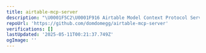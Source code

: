 ```yaml
---
title: airtable-mcp-server
description: "\U0001F5C2️\U0001F916 Airtable Model Context Protocol Server, for allowing AI systems to interact with your Airtable bases"
repoUrl: 'https://github.com/domdomegg/airtable-mcp-server'
verifications: []
lastUpdated: '2025-05-11T00:21:37.749Z'
ogImage: ''
---
```



